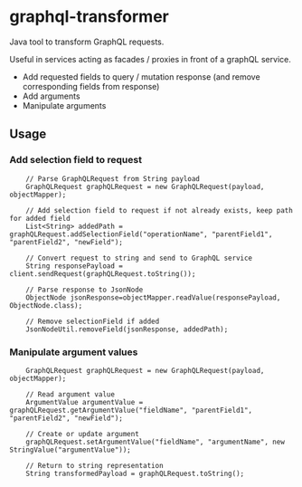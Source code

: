 # graphql-transformer

Java tool to transform GraphQL requests. 

Useful in services acting as facades / proxies in front of a graphQL service.


* Add requested fields to query / mutation response (and remove corresponding fields from response)
* Add arguments
* Manipulate arguments


## Usage


### Add selection field to request

        // Parse GraphQLRequest from String payload
        GraphQLRequest graphQLRequest = new GraphQLRequest(payload, objectMapper);

        // Add selection field to request if not already exists, keep path for added field
        List<String> addedPath = graphQLRequest.addSelectionField("operationName", "parentField1", "parentField2", "newField");
        
        // Convert request to string and send to GraphQL service
        String responsePayload = client.sendRequest(graphQLRequest.toString());
        
        // Parse response to JsonNode
        ObjectNode jsonResponse=objectMapper.readValue(responsePayload, ObjectNode.class);
        
        // Remove selectionField if added
        JsonNodeUtil.removeField(jsonResponse, addedPath);



### Manipulate argument values

        GraphQLRequest graphQLRequest = new GraphQLRequest(payload, objectMapper);

        // Read argument value
        ArgumentValue argumentValue = graphQLRequest.getArgumentValue("fieldName", "parentField1", "parentField2", "newField");

        // Create or update argument
        graphQLRequest.setArgumentValue("fieldName", "argumentName", new StringValue("argumentValue"));

        // Return to string representation
        String transformedPayload = graphQLRequest.toString();

         